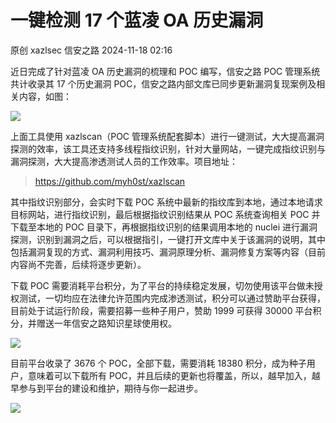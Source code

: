 #  一键检测 17 个蓝凌 OA 历史漏洞   
原创 xazlsec  信安之路   2024-11-18 02:16  
  
近日完成了针对蓝凌 OA 历史漏洞的梳理和 POC 编写，信安之路 POC 管理系统共计收录其 17 个历史漏洞 POC，信安之路内部文库已同步更新漏洞复现案例及相关内容，如图：  
  
![](https://mmbiz.qpic.cn/mmbiz_png/sGfPWsuKAffeIPsxBj8lkrkiac2Ta0vAxc8882EDv0Z553aU5Qp7Usz9DXpjHSdwicFtwZOibKbrHbwL7TdoEHDUQ/640?wx_fmt=png&from=appmsg "")  
  
上面工具使用 xazlscan（POC 管理系统配套脚本）进行一键测试，大大提高漏洞探测的效率，该工具还支持多线程指纹识别，针对大量网站，一键完成指纹识别与漏洞探测，大大提高渗透测试人员的工作效率。项目地址：  
> https://github.com/myh0st/xazlscan  
  
  
其中指纹识别部分，会实时下载 POC 系统中最新的指纹库到本地，通过本地请求目标网站，进行指纹识别，最后根据指纹识别结果从 POC 系统查询相关 POC 并下载至本地的 POC 目录下，再根据指纹识别的结果调用本地的 nuclei 进行漏洞探测，识别到漏洞之后，可以根据指引，一键打开文库中关于该漏洞的说明，其中包括漏洞复现的方式、漏洞利用技巧、漏洞原理分析、漏洞修复方案等内容（目前内容尚不完善，后续将逐步更新）。  
  
下载 POC 需要消耗平台积分，为了平台的持续稳定发展，切勿使用该平台做未授权测试，一切均应在法律允许范围内完成渗透测试，积分可以通过赞助平台获得，目前处于试运行阶段，需要招募一些种子用户，赞助 1999 可获得 30000 平台积分，并赠送一年信安之路知识星球使用权。  
  
![](https://mmbiz.qpic.cn/mmbiz_png/sGfPWsuKAffeIPsxBj8lkrkiac2Ta0vAx1wLvcxLSiaLBibMpnVy24ib4Q7otC1GG2ePSk5a3ZrH9NchnRZ2EnZTOw/640?wx_fmt=png&from=appmsg "")  
  
目前平台收录了 3676 个 POC，全部下载，需要消耗 18380 积分，成为种子用户，意味着可以下载所有 POC，并且后续的更新也将覆盖，所以，越早加入，越早参与到平台的建设和维护，期待与你一起进步。  
  
![](https://mmbiz.qpic.cn/mmbiz_png/sGfPWsuKAfc1ibbG6mEdqV5Xpw0yu9UxtIoLlhiazxU4NakInEiam1mOnHHYw4pVq3nrrCc8tpnn5ictdhmNLUaHuA/640?wx_fmt=png&from=appmsg "")  
  
